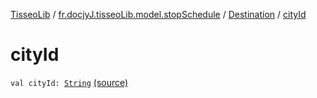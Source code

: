 [TisseoLib](../../index.md) / [fr.docjyJ.tisseoLib.model.stopSchedule](../index.md) / [Destination](index.md) / [cityId](./city-id.md)

# cityId

`val cityId: `[`String`](https://kotlinlang.org/api/latest/jvm/stdlib/kotlin/-string/index.html) [(source)](https://github.com/docjyj/tisseoLib/tree/master/src/main/kotlin/fr/docjyJ/tisseoLib/model/stopSchedule/Destination.kt#L9)